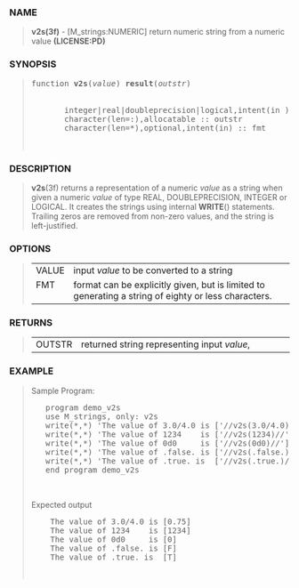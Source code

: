 <?
<body>
  <a name="top"></a>
  <div id="Container">
    <div id="Content">
      <div class="c187">
      </div><a name="0"></a>
      <h3><a name="0">NAME</a></h3>
      <blockquote>
        <b>v2s(3f)</b> - [M_strings:NUMERIC] return numeric string from a numeric value <b>(LICENSE:PD)</b>
      </blockquote><a name="contents"></a>
      <h3><a name="8">SYNOPSIS</a></h3>
      <blockquote>
        <pre>
function <b>v2s</b>(<i>value</i>) <b>result</b>(<i>outstr</i>)
<br />
       integer|real|doubleprecision|logical,intent(in ) :: value
       character(len=:),allocatable :: outstr
       character(len=*),optional,intent(in) :: fmt
<br />
</pre>
      </blockquote><a name="2"></a>
      <h3><a name="2">DESCRIPTION</a></h3>
      <blockquote>
        <p><b>v2s</b>(3f) returns a representation of a numeric <i>value</i> as a string when given a numeric <i>value</i> of type REAL, DOUBLEPRECISION,
        INTEGER or LOGICAL. It creates the strings using internal <b>WRITE</b>() statements. Trailing zeros are removed from non-zero values, and the string
        is left-justified.</p>
      </blockquote><a name="3"></a>
      <h3><a name="3">OPTIONS</a></h3>
      <blockquote>
        <table cellpadding="3">
          <tr valign="top">
            <td class="c188" width="6%" nowrap="nowrap">VALUE</td>
            <td valign="bottom">input <i>value</i> to be converted to a string</td>
          </tr>
          <tr valign="top">
            <td class="c188" width="6%" nowrap="nowrap">FMT</td>
            <td valign="bottom">format can be explicitly given, but is limited to generating a string of eighty or less characters.</td>
          </tr>
        </table>
      </blockquote><a name="4"></a>
      <h3><a name="4">RETURNS</a></h3>
      <blockquote>
        <table cellpadding="3">
          <tr valign="top">
            <td class="c188" width="6%" nowrap="nowrap">OUTSTR</td>
            <td valign="bottom">returned string representing input <i>value</i>,</td>
          </tr>
        </table>
      </blockquote><a name="5"></a>
      <h3><a name="5">EXAMPLE</a></h3>
      <blockquote>
        Sample Program:
        <pre>
   program demo_v2s
   use M_strings, only: v2s
   write(*,*) 'The value of 3.0/4.0 is ['//v2s(3.0/4.0)//']'
   write(*,*) 'The value of 1234    is ['//v2s(1234)//']'
   write(*,*) 'The value of 0d0     is ['//v2s(0d0)//']'
   write(*,*) 'The value of .false. is ['//v2s(.false.)//']'
   write(*,*) 'The value of .true. is  ['//v2s(.true.)//']'
   end program demo_v2s
<br />
</pre>Expected output
        <pre>
    The value of 3.0/4.0 is [0.75]
    The value of 1234    is [1234]
    The value of 0d0     is [0]
    The value of .false. is [F]
    The value of .true. is  [T]
<br />
</pre>
      </blockquote><a name="6"></a>
    </div>
  </div>
</body>
